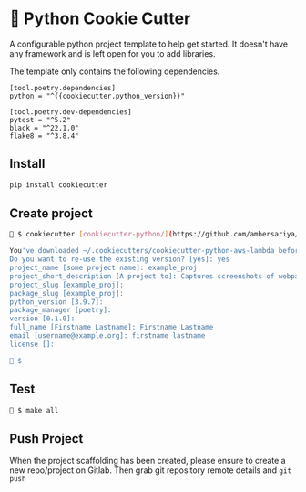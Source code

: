 # 🍪 Python Cookie Cutter

A configurable python project template to help get started. It doesn't have any framework and is left open for you to add libraries.

The template only contains the following dependencies.

```
[tool.poetry.dependencies]
python = "^{{cookiecutter.python_version}}"

[tool.poetry.dev-dependencies]
pytest = "^5.2"
black = "^22.1.0"
flake8 = "^3.8.4"
```

## Install

```bash
pip install cookiecutter
```

## Create project

```bash
🍪 $ cookiecutter [cookiecutter-python/](https://github.com/ambersariya/cookiecutter-python)

You've downloaded ~/.cookiecutters/cookiecutter-python-aws-lambda before. Is it okay to delete and re-download it? [yes]: no
Do you want to re-use the existing version? [yes]: yes
project_name [some project name]: example_proj
project_short_description [A project to]: Captures screenshots of webpages
project_slug [example_proj]:
package_slug [example_proj]:
python_version [3.9.7]:
package_manager [poetry]:
version [0.1.0]:
full_name [Firstname Lastname]: Firstname Lastname
email [username@example.org]: firstname lastname
license []:

🍪 $
```
## Test

```bash
🍪 $ make all
```

## Push Project

When the project scaffolding has been created, please ensure to create a new repo/project on Gitlab. Then grab git repository remote details and `git push`
